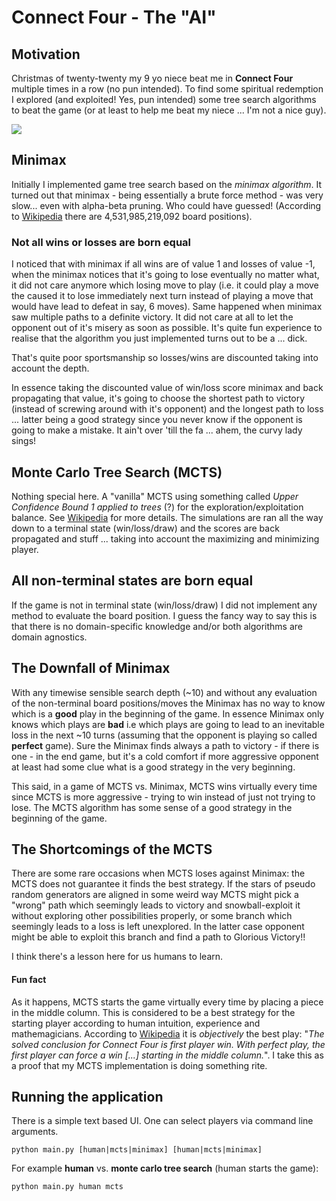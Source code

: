 # Connect Four - The "AI"

## Motivation
Christmas of twenty-twenty my 9 yo niece beat me in **Connect Four** multiple times in a row (no pun intended). To find some spiritual redemption I explored (and exploited! Yes, pun intended) some tree search algorithms to beat the game (or at least to help me beat my niece ... I'm not a nice guy).

![](https://upload.wikimedia.org/wikipedia/en/7/79/Connect_4_Board_and_Box.jpg)

## Minimax
Initially I implemented game tree search based on the *minimax algorithm*. It turned out that minimax - being essentially a brute force method - was very slow... even with alpha-beta pruning. Who could have guessed!
(According to [Wikipedia](https://en.wikipedia.org/wiki/Monte_Carlo_tree_search)  there are 4,531,985,219,092 board positions).

### Not all wins or losses are born equal
I noticed that with minimax if all wins are of value 1 and losses of value -1, when the minimax notices that it's going to lose eventually no matter what, it did not care anymore which losing move to play (i.e. it could play a move the caused it to lose immediately next turn instead of playing a move that would have lead to defeat in say, 6 moves). Same happened when minimax saw multiple paths to a definite victory. It did not care at all to let the opponent out of it's misery as soon as possible. It's quite fun experience to realise that the algorithm you just implemented turns out to be a ... dick.

That's quite poor sportsmanship so losses/wins are discounted taking into account the depth.

In essence taking the discounted value of win/loss score minimax and back propagating that value, it's going to choose the shortest path to victory (instead of screwing around with it's opponent) and the longest path to loss ... latter being a good strategy since you never know if the opponent is going to make a mistake. It ain't over 'till the fa ... ahem, the curvy lady sings!

## Monte Carlo Tree Search (MCTS)

Nothing special here. A "vanilla" MCTS using something called *Upper Confidence Bound 1 applied to trees* (?) for the exploration/exploitation balance. See [Wikipedia](https://en.wikipedia.org/wiki/Monte_Carlo_tree_search#Exploration_and_exploitation) for more details. The simulations are ran all the way down to a terminal state (win/loss/draw) and the scores are back propagated and stuff ... taking into account the maximizing and minimizing player.

##  All non-terminal states are born equal

If the game is not in terminal state (win/loss/draw) I did not implement any method to evaluate the board position. I guess the fancy way to say this is that there is no domain-specific knowledge and/or both algorithms are domain agnostics.

## The Downfall of Minimax

With any timewise sensible search depth (~10) and without any evaluation of the non-terminal board positions/moves the Minimax has no way to know which is a **good** play in the beginning of the game. In essence Minimax only knows which plays are **bad** i.e which plays are going to lead to an inevitable loss in the next ~10 turns (assuming that the opponent is playing so called **perfect** game). Sure the Minimax finds always a path to victory - if there is one - in the end game, but it's a cold comfort if more aggressive opponent at least had some clue what is a good strategy in the very beginning.

This said, in a game of MCTS vs. Minimax, MCTS wins virtually every time since MCTS is more aggressive - trying to win instead of just not trying to lose. The MCTS algorithm has some sense of a good strategy in the beginning of the game.

## The Shortcomings of the MCTS
There are some rare occasions when MCTS loses against Minimax: the MCTS does not guarantee it finds the best strategy. If the stars of pseudo random generators are aligned in some weird way MCTS might pick a "wrong" path which seemingly leads to victory and snowball-exploit it without exploring other possibilities properly, or some branch which seemingly leads to a loss is left unexplored. In the latter case opponent might be able to exploit this branch and find a path to Glorious Victory!!

I think there's a lesson here for us humans to learn.

#### Fun fact

As it happens, MCTS starts the game virtually every time by placing a piece in the middle column. This is considered to be a best strategy for the starting player according to human intuition, experience and mathemagicians. According to [Wikipedia](https://en.wikipedia.org/wiki/Connect_Four#Mathematical_solution) it is *objectively* the best play: "*The solved conclusion for Connect Four is first player win. With perfect play, the first player can force a win \[...\] starting in the middle column.*". I take this as a proof that my MCTS implementation is doing something rite.

## Running the application

There is a simple text based UI. One can select players via command line arguments.

```
python main.py [human|mcts|minimax] [human|mcts|minimax]
```

For example **human** vs. **monte carlo tree search** (human starts the game):

```
python main.py human mcts
```

